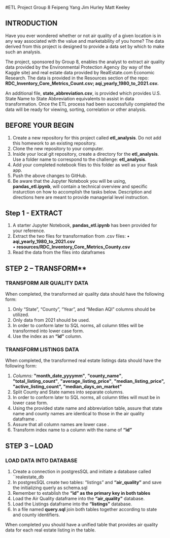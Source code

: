 #ETL Project Group 8
Feipeng Yang
Jim Hurley
Matt Keeley


## INTRODUCTION

Have you ever wondered whether or not air quality of a given location is in any way associated with the value and marketability of you home?  The data derived from this project is designed to provide a data set by which to make such an analysis.

The project, sponsored by Group 8, enables the analyst to extract air quality data provided by the Environmental Protection Agency (by way of the Kaggle site) and real estate data provided by RealEstate.com Economic Research.  The data is provided in the Resources section of the repo: **RDC_Inventory_Core_Metrics_Count.csv;  aqi_yearly_1980_to_2021.csv.**   

An additional file, **state_abbreviation.csv**, is provided which provides U.S. State Name to State Abbreviation equivalents to assist in data transformation.
Once the ETL process had been successfully completed the data will be ready for viewing, sorting, correlation or other analysis.



## BEFORE YOUR BEGIN
1.	Create a new repository for this project called **etl_analysis**. Do not add this homework to an existing repository.
2.	Clone the new repository to your computer.
3.	Inside your local git repository, create a directory for the **etl_analysis**. Use a folder name to correspond to the challenge: **etl_analysis**.
4.	Add your completed notebook files to this folder as well as your flask app.
5.	Push the above changes to GitHub.
6.	Be aware that the Jupyter Notebook you will be using, **pandas_etl.ipynb**, will contain a technical overview and specific insturction on how to accomplish the tasks below.  Description and directions here are meant to provide managerial level instruction.



## Step 1 - EXTRACT
1.	A starter Jupyter Notebook, **pandas_etl.ipynb** has been provided for your reference.
2.	Extract the two files for transformation from .csv files: 
        •	**aqi_yearly_1980_to_2021.csv**  
        • **resources/RDC_Inventory_Core_Metrics_County.csv**
3.	Read the data from the files into dataframes



## STEP 2 – TRANSFORM**

### TRANSFORM AIR QUALITY DATA
When completed, the transformed air quality data should have the following form:
1.	Only  “State”, “County”, “Year”, and “Median AQI” columns should be utilized.
2.	Only data from 2021 should be used.
3.	In order to conform later to SQL norms, all column titles will be transformed into lower case form.
4.	Use the index as an **“id”** column.

### TRANSFORM LISTINGS DATA
When completed, the transformed real estate listings data should have the following form:
1.	_Columns:_ **"month_date_yyyymm"**, **"county_name"**, **"total_listing_count"**, **"average_listing_price"**, **"median_listing_price", "active_listing_count", "median_days_on_market"**
2.	Split County and State names into separate columns.
3.	In order to conform later to SQL norms, all column titles will must be in lower case form.
4.	Using the provided state name and abbreviation table, assure that state name and county names are identical to those in the  air quality dataframe .  
5.	Assure that all column names are lower case .
6.	Transform index name to a column with the name of **“id”**


## STEP 3 – LOAD

### LOAD DATA INTO DATABASE
1.	Create a connection in postgresSQL and initiate a database called ``realestate_db
2.	In postgresSQL create two tables: “listings” and **“air_quality”** and save the initializing querly as schema.sql
3.	Remember to establish the **“id” as the primary key in both tables**
4.	Load the Air Quality dataframe into the **“air_quality"** database. 
5.	Load the Listings dataframe into the **“listings”** database. 
6.	In a file named **query.sql** join both tables together according to state and county identifiers.

When completed you should have a unified table that provides air quality data for each real estate listing in the table.
